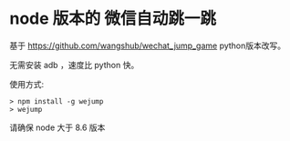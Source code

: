 # node 版本的 微信自动跳一跳

基于 https://github.com/wangshub/wechat_jump_game python版本改写。

无需安装 adb ，速度比 python 快。

使用方式:

```
> npm install -g wejump
> wejump
```

请确保 node 大于 8.6 版本
